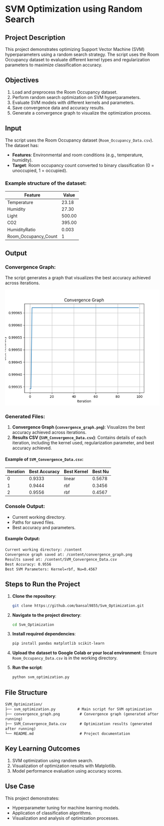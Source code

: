 # SVM Optimization using Random Search

## Project Description
This project demonstrates optimizing Support Vector Machine (SVM) hyperparameters using a random search strategy. The script uses the Room Occupancy dataset to evaluate different kernel types and regularization parameters to maximize classification accuracy.

## Objectives
1. Load and preprocess the Room Occupancy dataset.
2. Perform random search optimization on SVM hyperparameters.
3. Evaluate SVM models with different kernels and parameters.
4. Save convergence data and accuracy results.
5. Generate a convergence graph to visualize the optimization process.

## Input
The script uses the Room Occupancy dataset (`Room_Occupancy_Data.csv`). The dataset has:

- **Features**: Environmental and room conditions (e.g., temperature, humidity).
- **Target**: Room occupancy count converted to binary classification (0 = unoccupied, 1 = occupied).

### Example structure of the dataset:

| Feature              | Value |
|----------------------|-------|
| Temperature          | 23.18 |
| Humidity             | 27.30 |
| Light                | 500.00 |
| CO2                  | 395.00 |
| HumidityRatio        | 0.003 |
| Room_Occupancy_Count | 1     |

## Output
### Convergence Graph:
The script generates a graph that visualizes the best accuracy achieved across iterations.

![Convergence Graph](convergence_graph.png)

### Generated Files:
1. **Convergence Graph (`convergence_graph.png`)**: Visualizes the best accuracy achieved across iterations.
2. **Results CSV (`SVM_Convergence_Data.csv`)**: Contains details of each iteration, including the kernel used, regularization parameter, and best accuracy achieved.

#### Example of `SVM_Convergence_Data.csv`:

| Iteration | Best Accuracy | Best Kernel | Best Nu |
|-----------|---------------|-------------|---------|
| 0         | 0.9333        | linear      | 0.5678  |
| 1         | 0.9444        | rbf         | 0.3456  |
| 2         | 0.9556        | rbf         | 0.4567  |

### Console Output:
- Current working directory.
- Paths for saved files.
- Best accuracy and parameters.

#### Example Output:
```plaintext
Current working directory: /content
Convergence graph saved at: /content/convergence_graph.png
Results saved at: /content/SVM_Convergence_Data.csv
Best Accuracy: 0.9556
Best SVM Parameters: Kernel=rbf, Nu=0.4567
```

## Steps to Run the Project

1. **Clone the repository**:
   ```bash
   git clone https://github.com/bansal9855/Svm_Optimization.git
   ```

2. **Navigate to the project directory**:
   ```bash
   cd Svm_Optimization
   ```

3. **Install required dependencies**:
   ```bash
   pip install pandas matplotlib scikit-learn
   ```

4. **Upload the dataset to Google Colab or your local environment**:
   Ensure `Room_Occupancy_Data.csv` is in the working directory.

5. **Run the script**:
   ```bash
   python svm_optimization.py
   ```

## File Structure
```
SVM_Optimization/
├── svm_optimization.py          # Main script for SVM optimization
├── convergence_graph.png         # Convergence graph (generated after running)
├── SVM_Convergence_Data.csv      # Optimization results (generated after running)
└── README.md                     # Project documentation
```

## Key Learning Outcomes
1. SVM optimization using random search.
2. Visualization of optimization results with Matplotlib.
3. Model performance evaluation using accuracy scores.

## Use Case
This project demonstrates:

- Hyperparameter tuning for machine learning models.
- Application of classification algorithms.
- Visualization and analysis of optimization processes.
